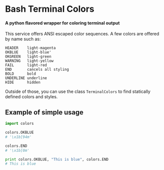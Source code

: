# Bash Terminal Colors
#### A python flavored wrapper for coloring terminal output

This service offers ANSI escaped color sequences.
A few colors are offered by name such as:
```
HEADER    light-magenta
OKBLUE    light-blue'
OKGREEN   light-green
WARNING   light-yellow
FAIL      light-red
END       cancels all styling
BOLD      bold
UNDERLINE underline
HIDE      hidden
```

Outside of those, you can use the class `TerminalColors` to
find statically defined colors and styles.


## Example of simple usage
```py
import colors

colors.OKBLUE
# '\x1b[94m'

colors.END
# '\x1b[0m'

print colors.OKBLUE, "This is blue", colors.END
# This is blue
```
